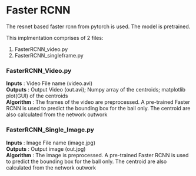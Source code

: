 # Faster RCNN
The resnet based faster rcnn from pytorch is used. The model is pretrained.

This implmentation comprises of 2 files:
1) FasterRCNN_video.py
2) FasterRCNN_singleframe.py

### FasterRCNN_Video.py
**Inputs**    : Video File name (video.avi)<br/>
**Outputs**   : Output Video (out.avi); Numpy array of the centroids; matplotlib plot(GUI) of the centroids<br/>
**Algorithm** : The frames of the video are preprocessed. A pre-trained Faster RCNN is used to predict the bounding box for the ball only. The centroid are also calculated from the network outwork 

### FasterRCNN_Single_Image.py
**Inputs**    : Image File name (image.jpg)<br/>
**Outputs**   : Output image (out.jpg)<br/>
**Algorithm** : The image is preprocessed. A pre-trained Faster RCNN is used to predict the bounding box for the ball only. The centroid are also calculated from the network outwork 
